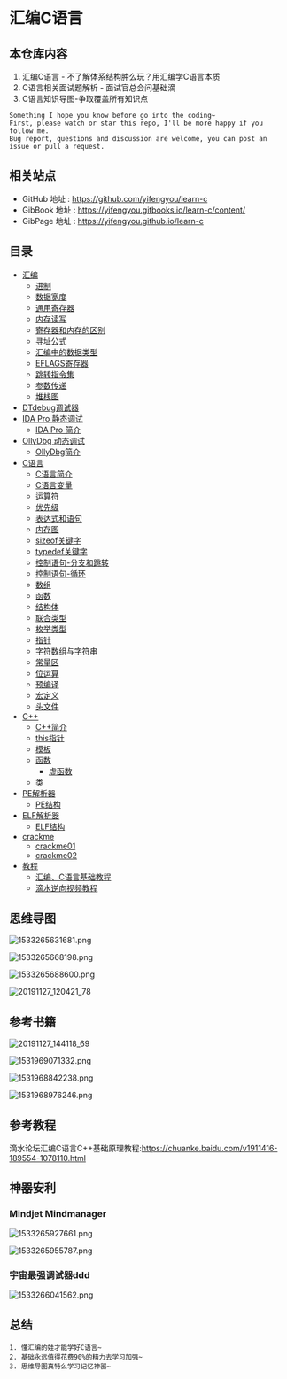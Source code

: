 # 汇编C语言

## 本仓库内容

1. 汇编C语言 - 不了解体系结构肿么玩？用汇编学C语言本质
2. C语言相关面试题解析 - 面试官总会问基础滴
3. C语言知识导图-争取覆盖所有知识点

```
Something I hope you know before go into the coding~
First, please watch or star this repo, I'll be more happy if you follow me.
Bug report, questions and discussion are welcome, you can post an issue or pull a request.
```

## 相关站点

* GitHub 地址 : <https://github.com/yifengyou/learn-c>
* GibBook 地址 : <https://yifengyou.gitbooks.io/learn-c/content/>
* GibPage 地址 : <https://yifengyou.github.io/learn-c>

## 目录

* [汇编](docs/汇编.md)
    * [进制](docs/汇编/进制.md)
    * [数据宽度](docs/汇编/数据宽度.md)
    * [通用寄存器](docs/汇编/通用寄存器.md)
    * [内存读写](docs/汇编/内存读写.md)
    * [寄存器和内存的区别](docs/汇编/寄存器和内存的区别.md)
    * [寻址公式](docs/汇编/寻址公式.md)
    * [汇编中的数据类型](docs/汇编/汇编中的数据类型.md)
    * [EFLAGS寄存器](docs/汇编/EFLAGS寄存器.md)
    * [跳转指令集](docs/汇编/跳转指令集.md)
    * [参数传递](docs/汇编/参数传递.md)
    * [堆栈图](docs/汇编/堆栈图.md)
* [DTdebug调试器](docs/DTdebug调试器.md)
* [IDA Pro 静态调试](docs/IDAPro.md)
    * [IDA Pro 简介](docs/IDAPro/IDAPro简介.md)
* [OllyDbg 动态调试](docs/OllyDbg.md)
    * [OllyDbg简介](docs/OllyDbg/OllyDbg简介.md)
* [C语言](docs/C语言.md)
    * [C语言简介](docs/C语言/C语言简介.md)
    * [C语言变量](docs/C语言/C语言变量.md)
    * [运算符](docs/C语言/运算符.md)
    * [优先级](docs/C语言/优先级.md)
    * [表达式和语句](docs/C语言/表达式和语句.md)
    * [内存图](docs/C语言/内存图.md)
    * [sizeof关键字](docs/C语言/sizeof关键字.md)
    * [typedef关键字](docs/C语言/typedef关键字.md)
    * [控制语句-分支和跳转](docs/C语言/控制语句-分支和跳转.md)
    * [控制语句-循环](docs/C语言/控制语句-循环.md)
    * [数组](docs/C语言/数组.md)
    * [函数](docs/C语言/函数.md)
    * [结构体](docs/C语言/结构体.md)
    * [联合类型](docs/C语言/联合类型.md)
    * [枚举类型](docs/C语言/枚举类型.md)
    * [指针](docs/C语言/指针.md)
    * [字符数组与字符串](docs/C语言/字符数组与字符串.md)
    * [常量区](docs/C语言/常量区.md)
    * [位运算](docs/C语言/位运算.md)
    * [预编译](docs/C语言/预编译.md)
    * [宏定义](docs/C语言/宏定义.md)
    * [头文件](docs/C语言/头文件头文件.md)
* [C++](docs/C++.md)
    * [C++简介](docs/C++/C++简介.md)
    * [this指针](docs/C++/this指针.md)
    * [模板](docs/C++/模板.md)
    * [函数](docs/C++/函数.md)
        * [虚函数](docs/C++/函数/虚函数.md)
    * [类](docs/C++/类.md)
* [PE解析器](docs/PE解析器.md)
    * [PE结构](docs/PE解析器/PE结构.md)
* [ELF解析器](docs/ELF解析器.md)
    * [ELF结构](docs/ELF解析器/ELF结构.md)
* [crackme](crackme/crackme.md)
    * [crackme01](crackme/crackme01/crackme01.md)
    * [crackme02](crackme/crackme02/crackme02.md)
* [教程](docs/教程.md)
    * [汇编、C语言基础教程](docs/教程/汇编、C语言基础教程.md)
    * [滴水逆向视频教程](docs/教程/滴水逆向视频教程.md)


## 思维导图

![1533265631681.png](image/1533265631681.png)

![1533265668198.png](image/1533265668198.png)

![1533265688600.png](image/1533265688600.png)

![20191127_120421_78](image/20191127_120421_78.png)

## 参考书籍

![20191127_144118_69](image/20191127_144118_69.png) 

![1531969071332.png](image/1531969071332.png)

![1531968842238.png](image/1531968842238.png)

![1531968976246.png](image/1531968976246.png)

## 参考教程

滴水论坛汇编C语言C++基础原理教程:<https://chuanke.baidu.com/v1911416-189554-1078110.html>

## 神器安利

### Mindjet Mindmanager

![1533265927661.png](image/1533265927661.png)

![1533265955787.png](image/1533265955787.png)

### 宇宙最强调试器ddd

![1533266041562.png](image/1533266041562.png)

## 总结

```
1. 懂汇编的娃才能学好C语言~
2. 基础永远值得花费90%的精力去学习加强~
3. 思维导图真特么学习记忆神器~
```
